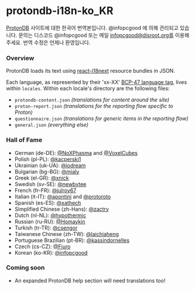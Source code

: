 # protondb-i18n-ko_KR

[ProtonDB](https://www.protondb.com) 사이트에 대한 한국어 번역본입니다.
@infopcgood 에 의해 관리되고 있습니다. 문의는 디스코드 @infopcgood 또는 메일 infopcgood@disroot.org를 이용해 주세요. 번역 수정은 언제나 환영입니다.

### Overview

ProtonDB loads its text using [react-i18next](https://github.com/i18next/react-i18next) resource bundles in JSON.

Each language, as represented by their 'xx-XX' [BCP-47 language tag](https://developer.mozilla.org/en-US/docs/Web/JavaScript/Reference/Global_Objects/Intl), lives within `locales`. Within each locale's directory are the following files:

- `protondb-content.json` *(translations for content around the site)*
- `proton-report.json` *(translations for the reporting flow specific to Proton)*
- `questionnaire.json` *(translations for generic items in the reporting flow)*
- `general.json` *(everything else)*

### Hall of Fame

- German (de-DE): [@NoXPhasma](https://github.com/NoXPhasma) and [@VoxelCubes](https://github.com/VoxelCubes)
- Polish (pl-PL): [@kacperski1](https://github.com/kacperski1)
- Ukrainian (uk-UA): [@iodream](https://github.com/iodream)
- Bulgarian (bg-BG): [@mialy](https://github.com/mialy)
- Greek (el-GR): [@xnick](https://github.com/xnick)
- Swedish (sv-SE): [@newbytee](https://github.com/newbytee)
- French (fr-FR): [@julroy67](https://github.com/julroy67)
- Italian (it-IT): [@apontini](https://github.com/apontini) and [@protoroto](https://github.com/protoroto)
- Spanish (es-ES): [@xathech](https://github.com/xathech)
- Simplified Chinese (zh-Hans): [@zactry](https://github.com/zactry)
- Dutch (nl-NL): [@hypothermic](https://github.com/hypothermic)
- Russian (ru-RU): [@Homaykin](https://github.com/Homyakin)
- Turkish (tr-TR): [@csengor](https://github.com/csengor)
- Taiwanese Chinese (zh-TW): [@laichiaheng](https://github.com/laichiaheng)
- Portuguese Brazilian (pt-BR): [@kassindornelles](https://github.com/kassindornelles)
- Czech (cs-CZ): [@Fjuro](https://github.com/Fjuro)
- Korean (ko-KR): [@infopcgood](https://github.com/infopcgood)

### Coming soon

- An expanded ProtonDB help section will need translations too!
